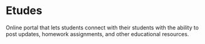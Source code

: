 Etudes
======

Online portal that lets students connect with their students with the ability to post updates, homework assignments, and other educational resources.
